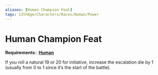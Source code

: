 ```yaml
---
aliases: [Human Champion Feat]
tags: 13thAge/Characters/Races/Human/Power
---
```

# Human Champion Feat

__Requirements__:: [**Human**](../1-Human.md)

If you roll a natural 19 or 20 for initiative, increase the escalation die by 1 (usually from 0 to 1 since it’s the start of the battle).
